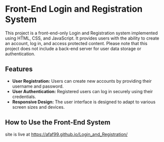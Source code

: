 # Front-End Login and Registration System

This project is a front-end-only Login and Registration system implemented using HTML, CSS, and JavaScript. It provides users with the ability to create an account, log in, and access protected content. Please note that this project does not include a back-end server for user data storage or authentication.

## Features

- **User Registration:** Users can create new accounts by providing their username and password.
- **User Authentication:** Registered users can log in securely using their credentials.
- **Responsive Design:** The user interface is designed to adapt to various screen sizes and devices.

## How to Use the Front-End System

site is live at https://afaf99.github.io/Login_and_Registration/
